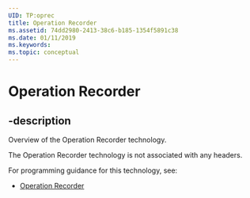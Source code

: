 ```yaml
---
UID: TP:oprec
title: Operation Recorder
ms.assetid: 74dd2980-2413-38c6-b185-1354f5891c38
ms.date: 01/11/2019
ms.keywords: 
ms.topic: conceptual
---
```


# Operation Recorder

## -description

Overview of the Operation Recorder technology.

The Operation Recorder technology is not associated with any headers.

For programming guidance for this technology, see:
* [Operation Recorder](https://docs.microsoft.com/previous-versions/windows/desktop/oprec)

